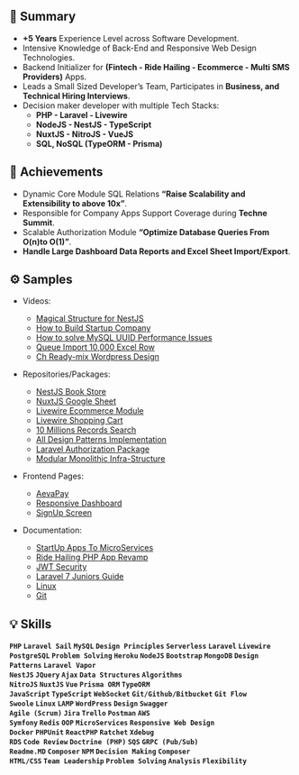 ## 📜 Summary

- **+5 Years** Experience Level across Software Development.
- Intensive Knowledge of Back-End and Responsive Web Design Technologies.
- Backend Initializer for **(Fintech - Ride Hailing - Ecommerce - Multi SMS Providers)** Apps.
- Leads a Small Sized Developer’s Team, Participates in **Business, and Technical Hiring Interviews**.
- Decision maker developer with multiple Tech Stacks:
  - **PHP - Laravel - Livewire**
  - **NodeJS - NestJS - TypeScript**
  - **NuxtJS - NitroJS - VueJS**
  - **SQL, NoSQL (TypeORM - Prisma)**

## 🏅 Achievements
- Dynamic Core Module SQL Relations **“Raise Scalability and Extensibility to above 10x”**.
- Responsible for Company Apps Support Coverage during **Techne Summit**.
- Scalable Authorization Module **“Optimize Database Queries From O(n)to O(1)”**.
- **Handle Large Dashboard Data Reports and Excel Sheet Import/Export**.

## ⚙️ Samples

- Videos:
  - [Magical Structure for NestJS](https://youtu.be/UfOL4bM6BFA?si=JZaDbGHRzoQzMNa2)
  - [How to Build Startup Company](https://www.youtube.com/watch?v=TxnQK2JMJsk&list=PL5NORh6eJve5IYxzz_2g4IqgIbeYIGsd-)
  - [How to solve MySQL UUID Performance Issues](https://youtu.be/tF-0xpbdnvQ?si=-fbKLBJLt5ohz_3-)
  - [Queue Import 10,000 Excel Row](https://youtu.be/8rP9GRuBH-w?si=y0PmYw_lixSbdTa1)
  - [Ch Ready-mix Wordpress Design](https://drive.google.com/file/d/1VZZhyV-FXZzdlm3CbgvIgiXEljjgfKF_/view)

- Repositories/Packages:
  - [NestJS Book Store](https://github.com/abdallah-zaghloul/book-store?tab=readme-ov-file#bookstore-app-using-nestjs)
  - [NuxtJS Google Sheet](https://github.com/abdallah-zaghloul/nuxt-google-sheet?tab=readme-ov-file#google-sheet-embedded-app-using-nuxt)
  - [Livewire Ecommerce Module](https://github.com/abdallah-zaghloul/youcan-task#live-demo)
  - [Livewire Shopping Cart](https://github.com/abdallah-zaghloul/mnjz-task#live-demo)
  - [10 Millions Records Search](https://github.com/abdallah-zaghloul/4sale-task#4sale-task)
  - [All Design Patterns Implementation](https://github.com/abdallah-zaghloul/design-patterns)
  - [Laravel Authorization Package](https://github.com/abdallah-zaghloul/laravel-authorization)
  - [Modular Monolithic Infra-Structure](https://github.com/abdallah-zaghloul/LBX-task#project-infra-structure)
  
- Frontend Pages:
  - [AevaPay](https://www.aevapay.com/)
  - [Responsive Dashboard](https://abdallah-zaghloul.github.io/pure-css-dashboard/)
  - [SignUp Screen](https://abdallah-zaghloul.github.io/pure-css-signup/)

- Documentation:
  - [StartUp Apps To MicroServices](https://drive.google.com/file/d/1085N9rx1rcuIShbjc52hEYUCw-4FZuhd/view)
  - [Ride Hailing PHP App Revamp](https://drive.google.com/file/d/1sSaXJfUCdfYC42kJL1KAny0lKTaGcV3a/view)
  - [JWT Security](https://drive.google.com/file/d/1I8Ql7-6QJd5TBi0-t3l5oUAzFr_Z1sbY/view)
  - [Laravel 7 Juniors Guide](https://drive.google.com/file/d/12RZOt3NEEDg1Xk2yWAbILKpoIo9UXWsa/view)
  - [Linux](https://drive.google.com/file/d/1PgnQldBCjQhMlDVPHxLQJblN0FVH45oF/view)
  - [Git](https://drive.google.com/file/d/14_Htb1mJzZbN7jXIknqGsiepZxvrRT5Q/view)

## 💡 Skills
**`PHP`  `Laravel Sail`  `MySQL`  `Design Principles`  `Serverless` 
`Laravel`  `Livewire`  `PostgreSQL`  `Problem Solving`  `Heroku` 
`NodeJS`  `Bootstrap`  `MongoDB`  `Design Patterns`   `Laravel Vapor`  
`NestJS`   `JQuery`   `Ajax`   `Data Structures`   `Algorithms`  
`NitroJS`   `NuxtJS`   `Vue`   `Prisma ORM`   `TypeORM`  
`JavaScript`   `TypeScript`   `WebSocket`   `Git/Github/Bitbucket`   `Git Flow`  
`Swoole`   `Linux`   `LAMP`   `WordPress` `Design`   `Swagger`  
`Agile (Scrum)`   `Jira`   `Trello`   `Postman`   `AWS`  
`Symfony`   `Redis`   `OOP`   `MicroServices`   `Responsive Web Design`  
`Docker`   `PHPUnit`   `ReactPHP`   `Ratchet`   `Xdebug`  
`RDS`   `Code Review`   `Doctrine (PHP)`   `SQS`   `GRPC (Pub/Sub)`  
`Readme.MD`   `Composer`   `NPM`   `Decision Making`   `Composer`  
`HTML/CSS`   `Team Leadership`   `Problem Solving`   `Analysis`   `Flexibility`**
